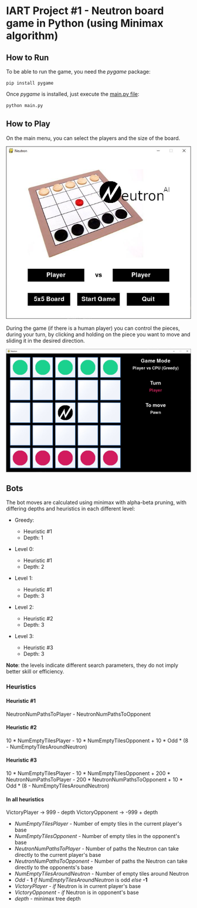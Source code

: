 # IART Project #1 - Neutron board game in Python (using Minimax algorithm)

## How to Run
To be able to run the game, you need the *pygame* package:

```
pip install pygame
```

Once *pygame* is installed, just execute the [main.py file](main.py):

```python
python main.py
```

## How to Play

On the main menu, you can select the players and the size of the board. 

![Main menu](resources/screenshot1.JPG "Main Menu")

During the game (if there is a human player) you can control the pieces, during your turn, by clicking and holding on the piece you want to move and sliding it in the desired direction.

![Game screenshot](resources/screenshot2.JPG "Game screenshot")

## Bots

The bot moves are calculated using minimax with alpha-beta pruning, with differing depths and heuristics in each different level:
* Greedy:
    * Heuristic #1
    * Depth: 1

* Level 0:
    * Heuristic #1
    * Depth: 2

* Level 1:
    * Heuristic #1
    * Depth: 3

* Level 2:
    * Heuristic #2
    * Depth: 3

* Level 3:
    * Heuristic #3
    * Depth: 3

**Note**: the levels indicate different search parameters, they do not imply better skill or efficiency.

### Heuristics

#### Heuristic #1

NeutronNumPathsToPlayer - NeutronNumPathsToOpponent

#### Heuristic #2

10 * NumEmptyTilesPlayer - 10 * NumEmptyTilesOpponent + 10 * Odd * (8 - NumEmptyTilesAroundNeutron)

#### Heuristic #3

10 * NumEmptyTilesPlayer - 10 * NumEmptyTilesOpponent + 200 * NeutronNumPathsToPlayer - 200 * NeutronNumPathsToOpponent + 10 * Odd * (8 - NumEmptyTilesAroundNeutron)

#### In all heuristics
VictoryPlayer -> 999 - depth
VictoryOpponent -> -999 + depth

* *NumEmptyTilesPlayer* - Number of empty tiles in the current player's base
* *NumEmptyTilesOpponent* - Number of empty tiles in the opponent's base
* *NeutronNumPathsToPlayer* - Number of paths the Neutron can take directly to the current player's base
* *NeutronNumPathsToOpponent* - Number of paths the Neutron can take directly to the opponents's base
* *NumEmptyTilesAroundNeutron* - Number of empty tiles around Neutron
* *Odd* - **1** *if* *NumEmptyTilesAroundNeutron* is odd *else* **-1**
* *VictoryPlayer* - *if* Neutron is in current player's base
* *VictoryOpponent* - *if* Neutron is in opponent's base
* *depth* - minimax tree depth
